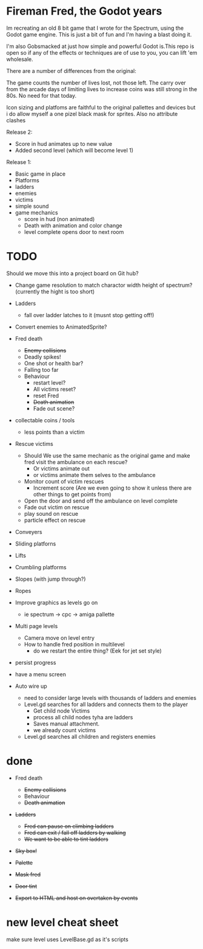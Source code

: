 # Fireman Fred, the Godot years

Im recreating an old 8 bit game that I wrote for the Spectrum, using the Godot game engine. This is just a bit of fun and I'm having a blast doing it. 

I'm also Gobsmacked at just how simple and powerful Godot is.This repo is open so if any of the effects or techniques are of use to you, you can lift 'em wholesale.

There are a number of differences from the original:

The game counts the number of lives lost, not those left. The carry over from the arcade days of limiting lives to increase coins was still strong in the 80s. No need for that today.

Icon sizing and platfoms are faithful to the original pallettes and devices but i do allow myself a one pizel black mask for sprites. Also no attribute clashes


Release 2:
  + Score in hud animates up to new value
  + Added second level (which will become level 1)


Release 1:
  + Basic game in place
  + Platforms
  + ladders
  + enemies
  + victims
  + simple sound
  + game mechanics
    + score in hud (non animated)
    + Death with animation and color change
    + level complete opens door to next room

# TODO

Should we move this into a project board on Git hub?

+ Change game resolution to match charactor width height of spectrum? (currently the hight is too short)
+ Ladders
  + fall over ladder latches to it (musnt stop getting off!)
+ Convert enemies to AnimatedSprite?
+ Fred death
  + ~~Enemy collisions~~
  + Deadly spikes!
  + One shot or health bar?
  + Falling too far
  + Behaviour
    + restart level?
    +   All victims reset?
    + reset Fred
    + ~~Death animation~~
    + Fade out scene?

+ collectable coins / tools
    + less points than a victim
    
+ Rescue victims
    + Should We use the same mechanic as the original game and make fred visit the ambulance on each rescue?
        + Or victims animate out
        + or victims animate them selves to the ambulance
    + Monitor count of victim rescues
        + Increment score (Are we even going to show it unless there are other things to get points from)
    + Open the door and send off the ambulance on level complete
    + Fade out victim on rescue
    + play sound on rescue
    + particle effect on rescue
+ Conveyers
+ Sliding platforns 
+ Lifts
+ Crumbling platforms
+ Slopes (with jump through?)
+ Ropes

+ Improve graphics as levels go on 
  + ie spectrum -> cpc -> amiga pallette
+ Multi page levels
  + Camera move on level entry
  + How to handle fred position in multilevel
    + do we restart the entire thing? (Eek for jet set style)
+ persist progress
+ have a menu screen

+ Auto wire up
  + need to consider large levels with thousands of ladders and enemies
  + Level.gd searches for all ladders and connects them to the player
    + Get child node Victims
    + process all child nodes tyha are ladders
    + Saves manual attachment.
    + we already count victims
  + Level.gd searches all children and registers enemies



# done

+ Fred death
  + ~~Enemy collisions~~
  + Behaviour
  + ~~Death animation~~

+ ~~Ladders~~
  + ~~Fred can pause on climbing ladders~~
  + ~~Fred can exit / fall off ladders by walking~~
  + ~~We want to be able to tint ladders~~


+ ~~Sky box!~~
+ ~~Palette~~
+ ~~Mask fred~~
+ ~~Door tint~~
+ ~~Export to HTML and host on overtaken by events~~






# new level cheat sheet
make sure level uses LevelBase.gd as it's scripts 



